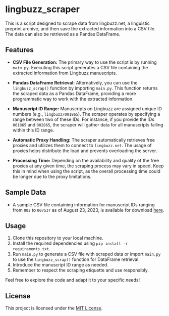 # lingbuzz_scraper
This is a script designed to scrape data from lingbuzz.net, a linguistic preprint archive, and then save the extracted information into a CSV file. The data can also be retrieved as a Pandas DataFrame.

## Features

- **CSV File Generation:** The primary way to use the script is by running `main.py`. Executing this script generates a CSV file containing the extracted information from Lingbuzz manuscripts.

- **Pandas DataFrame Retrieval:** Alternatively, you can use the `lingbuzz_scrap()` function by importing `main.py`. This function returns the scraped data as a Pandas DataFrame, providing a more programmatic way to work with the extracted information.

- **Manuscript ID Range:** Manuscripts on Lingbuzz are assigned unique ID numbers (e.g., `lingbuzz/001865`). The scraper operates by specifying a range between two of these IDs. For instance, if you provide the IDs `001865` and `002865`, the scraper will gather data for all manuscripts falling within this ID range.

- **Automatic Proxy Handling:** The scraper automatically retrieves free proxies and utilizes them to connect to `lingbuzz.net`. The usage of proxies helps distribute the load and prevents overloading the server.

- **Processing Time:** Depending on the availability and quality of the free proxies at any given time, the scraping process may vary in speed. Keep this in mind when using the script, as the overall processing time could be longer due to the proxy limitations.

## Sample Data

- A sample CSV file containing information for manuscript IDs ranging from `002` to `007537` as of August 23, 2023, is available for download [here](https://github.com/cmunozperez/lingbuzz_scraper/blob/master/lingbuzz%20Aug_23_2023/lingbuzz_002_007537.csv).

## Usage

1. Clone this repository to your local machine.
2. Install the required dependencies using `pip install -r requirements.txt`.
3. Run `main.py` to generate a CSV file with scraped data or import `main.py` to use the `lingbuzz_scrap()` function for DataFrame retrieval.
4. Introduce the manuscript ID range as needed.
5. Remember to respect the scraping etiquette and use responsibly.

Feel free to explore the code and adapt it to your specific needs!

## License

This project is licensed under the [MIT License](LICENSE).
